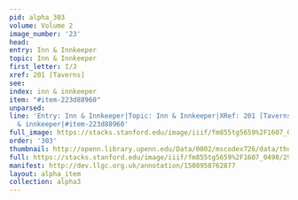 ```yaml
---
pid: alpha_303
volume: Volume 2
image_number: '23'
head: 
entry: Inn & Innkeeper
topic: Inn & Innkeeper
first_letter: I/J
xref: 201 [Taverns]
see: 
index: inn & innkeeper
item: "#item-223d88960"
unparsed: 
line: 'Entry: Inn & Innkeeper|Topic: Inn & Innkeeper|XRef: 201 [Taverns]|Index: inn
  & innkeeper|#item-223d88960'
full_image: https://stacks.stanford.edu/image/iiif/fm855tg5659%2F1607_0490/full/full/0/default.jpg
order: '303'
thumbnail: http://openn.library.upenn.edu/Data/0002/mscodex726/data/thumb/1607_0490_thumb.jpg
full: https://stacks.stanford.edu/image/iiif/fm855tg5659%2F1607_0490/295,2783,3047,436/full/0/default.jpg
manifest: http://dev.llgc.org.uk/annotation/1508958762877
layout: alpha_item
collection: alpha3
---
```

